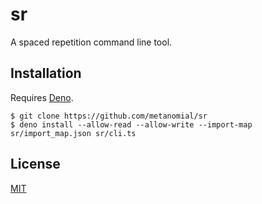 # sr

A spaced repetition command line tool.

## Installation

Requires [Deno](https://deno.land).

```
$ git clone https://github.com/metanomial/sr
$ deno install --allow-read --allow-write --import-map sr/import_map.json sr/cli.ts
```

## License

[MIT](LICENSE.txt)
